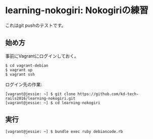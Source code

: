 # learning-nokogiri: Nokogiriの練習

これはgit pushのテストです。

## 始め方

事前にVagrantにログインしておく。

```
$ cd vagrant-debian
$ vagrant up
$ vagrant ssh
```

ログイン先の作業:

```
[vagrant@jessie: ~] $ git clone https://github.com/kd-tech-rails2016/learning-nokogiri.git
[vagrant@jessie: ~] $ cd learning-nokogiri
```

## 実行

```
[vagrant@jessie: ~] $ bundle exec ruby debiancode.rb
```
